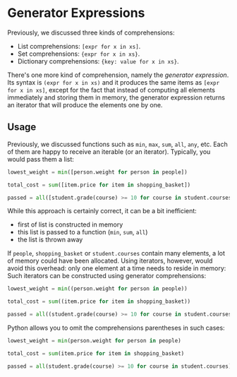 # Generator Expressions

Previously, we discussed three kinds of comprehensions:

* List comprehensions: `[expr for x in xs]`.
* Set comprehensions: `{expr for x in xs}`.
* Dictionary comprehensions: `{key: value for x in xs}`.

There's one more kind of comprehension, namely the _generator expression_.
Its syntax is `(expr for x in xs)` and it produces the same items as `[expr for x in xs]`, except for the fact that instead of computing all elements immediately and storing them in memory, the generator expression returns an iterator that will produce the elements one by one.

## Usage

Previously, we discussed functions such as `min`, `max`, `sum`, `all`, `any`, etc.
Each of them are happy to receive an iterable (or an iterator).
Typically, you would pass them a list:

```python
lowest_weight = min([person.weight for person in people])

total_cost = sum([item.price for item in shopping_basket])

passed = all([student.grade(course) >= 10 for course in student.courses])
```

While this approach is certainly correct, it can be a bit inefficient:

* first of list is constructed in memory
* this list is passed to a function (`min`, `sum`, `all`)
* the list is thrown away

If `people`, `shopping_basket` or `student.courses` contain many elements, a lot of memory could have been allocated.
Using iterators, however, would avoid this overhead: only one element at a time needs to reside in memory:
Such iterators can be constructed using generator comprehensions:

```python
lowest_weight = min((person.weight for person in people))

total_cost = sum((item.price for item in shopping_basket))

passed = all((student.grade(course) >= 10 for course in student.courses))
```

Python allows you to omit the comprehensions parentheses in such cases:

```python
lowest_weight = min(person.weight for person in people)

total_cost = sum(item.price for item in shopping_basket)

passed = all(student.grade(course) >= 10 for course in student.courses)
```
